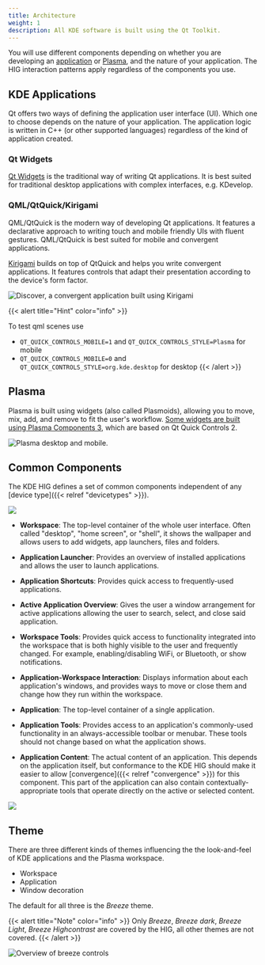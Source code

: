 ```yaml
---
title: Architecture
weight: 1
description: All KDE software is built using the Qt Toolkit. 
---
```



You will use different components depending on whether you
are developing an [application](https://apps.kde.org/) or
[Plasma](https://kde.org/plasma-desktop), and the nature of your
application. The HIG interaction patterns apply regardless of the
components you use.

KDE Applications
----------------

Qt offers two ways of defining the application user interface (UI). Which one to choose
depends on the nature of your application. The application logic is
written in C++ (or other supported languages) regardless of the kind of application created.

### Qt Widgets

[Qt Widgets](http://doc.qt.io/qt-5/qtwidgets-index.html) is the
traditional way of writing Qt applications. It is best suited for
traditional desktop applications with complex interfaces, e.g. KDevelop.

### QML/QtQuick/Kirigami

QML/QtQuick is the modern way of developing Qt applications. It features
a declarative approach to writing touch and mobile friendly UIs with
fluent gestures. QML/QtQuick is best suited for mobile and convergent
applications.

[Kirigami](https://www.kde.org/products/kirigami/) builds on top of
QtQuick and helps you write convergent applications. It features
controls that adapt their presentation according to the device\'s form
factor.

![Discover, a convergent application built using
Kirigami](/frameworks/kirigami/kirigami-adapt.png)

{{< alert title="Hint" color="info" >}}

To test qml scenes use

-   `QT_QUICK_CONTROLS_MOBILE=1` and `QT_QUICK_CONTROLS_STYLE=Plasma`
    for mobile
-   `QT_QUICK_CONTROLS_MOBILE=0` and
    `QT_QUICK_CONTROLS_STYLE=org.kde.desktop` for desktop
{{< /alert >}}

Plasma
------

Plasma is built using widgets (also called Plasmoids), allowing you to
move, mix, add, and remove to fit the user's workflow. [Some widgets are built using Plasma Components 3](https://api.kde.org/frameworks/plasma-plasma-framework/html/plasmacomponents.html), which are based on Qt Quick Controls 2.

![Plasma desktop and mobile.](/hig/plasma-workspace.jpg)

Common Components
-----------------

The KDE HIG defines a set of common components independent of
any [device type]({{< relref "devicetypes" >}}).

![](/hig/Desktop_UX.png)

-   **Workspace**: The top-level container of the whole user interface.
    Often called "desktop", "home screen", or "shell", it shows
    the wallpaper and allows users to add widgets, app launchers, files
    and folders.

-   **Application Launcher**: Provides an overview of installed
    applications and allows the user to launch applications.

-   **Application Shortcuts**: Provides quick access to frequently-used
    applications.

-   **Active Application Overview**: Gives the user a window arrangement for active applications allowing the user to search, select, and close said application.

-   **Workspace Tools**: Provides quick access to functionality
    integrated into the workspace that is both highly visible to the
    user and frequently changed. For example, enabling/disabling WiFi, or
    Bluetooth, or show notifications.

-   **Application-Workspace Interaction**: Displays information about
    each application's windows, and provides ways to move or close them
    and change how they run within the workspace.

-   **Application**: The top-level container of a single application.

-   **Application Tools**: Provides access to an application\'s
    commonly-used functionality in an always-accessible toolbar or
    menubar. These tools should not change based on what the
    application shows.

-   **Application Content**: The actual content of an application. This
    depends on the application itself, but conformance to the KDE HIG
    should make it easier to allow
    [convergence]({{< relref "convergence" >}}) for this
    component. This part of the application can also contain
    contextually-appropriate tools that operate directly on the active
    or selected content.

![](/hig/Mobile-UX.png)

Theme
-----

There are three different kinds of themes influencing the the
look-and-feel of KDE applications and the Plasma workspace.

-   Workspace
-   Application
-   Window decoration

The default for all three is the *Breeze* theme.

{{< alert title="Note" color="info" >}}
Only *Breeze*, *Breeze dark*, *Breeze Light*, *Breeze Highcontrast* are
covered by the HIG, all other themes are not covered.
{{< /alert >}}

![Overview of breeze controls](/hig/breeze.jpeg)
